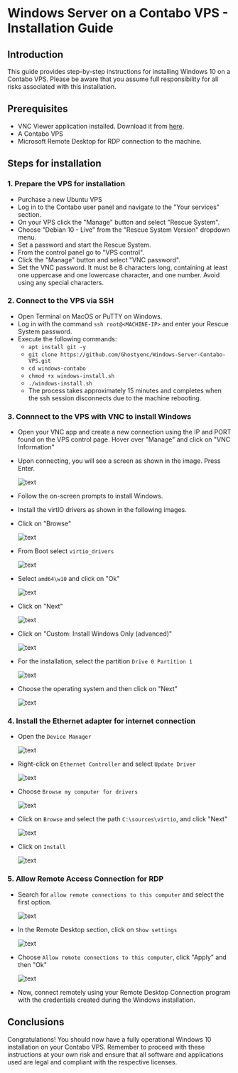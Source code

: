 # Windows Server on a Contabo VPS - Installation Guide

## Introduction

This guide provides step-by-step instructions for installing Windows 10 on a Contabo VPS. Please be aware that you assume full responsibility for all risks associated with this installation.

## Prerequisites

- VNC Viewer application installed. Download it from [here](https://www.realvnc.com/en/connect/download/viewer/).
- A Contabo VPS
- Microsoft Remote Desktop for RDP connection to the machine.

## Steps for installation

### 1. Prepare the VPS for installation

- Purchase a new Ubuntu VPS
- Log in to the Contabo user panel and navigate to the "Your services" section.
- On your VPS click the "Manage" button and select "Rescue System".
- Choose "Debian 10 - Live" from the "Rescue System Version" dropdown menu.
- Set a password and start the Rescue System.
- From the control panel go to "VPS control".
- Click the "Manage" button and select "VNC password".
- Set the VNC password. It must be 8 characters long, containing at least one uppercase and one lowercase character, and one number. Avoid using any special characters.
  
### 2. Connect to the VPS via SSH

- Open Terminal on MacOS or PuTTY on Windows.
- Log in with the command `ssh root@<MACHINE-IP>` and enter your Rescue System password.
- Execute the following commands:
  - `apt install git -y`
  - `git clone https://github.com/Ghostyenc/Windows-Server-Contabo-VPS.git`
  - `cd windows-contabo`
  - `chmod +x windows-install.sh`
  - `./windows-install.sh`
  - The process takes approximately 15 minutes and completes when the ssh session disconnects due to the machine rebooting.

### 3. Connnect to the VPS with VNC to install Windows

- Open your VNC app and create a new connection using the IP and PORT found on the VPS control page. Hover over "Manage" and click on "VNC Information"
- Upon connecting, you will see a screen as shown in the image. Press Enter.

  ![text](https://i.ibb.co/j8Ckb0x/windows-installer.png)

- Follow the on-screen prompts to install Windows.
- Install the virtIO drivers as shown in the following images.
- Click on "Browse"
  
  ![text](https://i.ibb.co/x2S5brz/browser.png)

- From Boot select `virtio_drivers`
  
  ![text](https://i.ibb.co/MghHSxm/virtio.png)

- Select `amd64\w10` and click on "Ok"
  
  ![text](https://i.ibb.co/jTmb57J/w10.png)

- Click on "Next"
  
  ![text](https://i.ibb.co/LS3sq47/next.png)

- Click on "Custom: Install Windows Only (advanced)"

  ![text](https://i.ibb.co/X7swb6C/custom-install.png)

- For the installation, select the partition `Drive 0 Partition 1`
  
  ![text](https://i.ibb.co/mSq9KjR/select-partition.png)

- Choose the operating system and then click on "Next"
  
  ![text](https://i.ibb.co/2FF8W7b/os-select.png)

### 4. Install the Ethernet adapter for internet connection

- Open the `Device Manager`

  ![text](https://i.ibb.co/PxGQ9Rz/device-manager.png)

- Right-click on `Ethernet Controller` and select `Update Driver`
  
  ![text](https://i.ibb.co/Ycjf3b4/update-driver.png)

- Choose `Browse my computer for drivers`
  
  ![text](https://i.ibb.co/X7vht8v/browse-computer-drivers.png)

- Click on `Browse` and select the path `C:\sources\virtio`, and click "Next"
  
  ![text](https://i.ibb.co/7WJXyxW/driver-path.png)

- Click on `Install`
  
  ![text](https://i.ibb.co/0nqRzJG/install-driver.png)

### 5. Allow Remote Access Connection for RDP

- Search for `allow remote connections to this computer` and select the first option.

  ![text](https://i.ibb.co/Xb4hwQp/allow-remote.png)

- In the Remote Desktop section, click on `Show settings`
  
  ![text](https://i.ibb.co/kD4tN2P/show-settings.png)

- Choose `Allow remote connections to this computer`, click "Apply" and then "Ok"
  
  ![text](https://i.ibb.co/Rv0R5L1/allow-remote-connections.png)

- Now, connect remotely using your Remote Desktop Connection program with the credentials created during the Windows installation.

## Conclusions

Congratulations! You should now have a fully operational Windows 10 installation on your Contabo VPS. Remember to proceed with these instructions at your own risk and ensure that all software and applications used are legal and compliant with the respective licenses.
